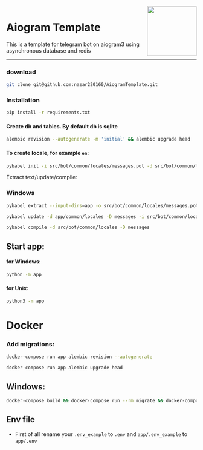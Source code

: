 <img alt="" src="https://cdn4.iconfinder.com/data/icons/social-media-and-logos-12/32/Logo_telegram_Airplane_Air_plane_paper_airplane-33-256.png" align="right" width="131"/>

# Aiogram Template

This is a template for telegram bot on aiogram3 using asynchronous database and redis<hr/>

### download

```sh
git clone git@github.com:nazar220160/AiogramTemplate.git
```

### Installation

```sh
pip install -r requirements.txt
```

#### Create db and tables. By default db is sqlite

```sh
alembic revision --autogenerate -m 'initial' && alembic upgrade head
```

#### To create locale, for example `en`:

```sh
pybabel init -i src/bot/common/locales/messages.pot -d src/bot/common/locales -D messages -l en
```

Extract text/update/compile:

### Windows

```sh
pybabel extract --input-dirs=app -o src/bot/common/locales/messages.pot
```

```sh
pybabel update -d app/common/locales -D messages -i src/bot/common/locales/messages.pot
```

```sh
pybabel compile -d src/bot/common/locales -D messages
```

## Start app:

#### for Windows:

```sh
python -m app
```

#### for Unix:

```sh
python3 -m app
```

# Docker

### Add migrations:

```sh
docker-compose run app alembic revision --autogenerate
```

```sh
docker-compose run app alembic upgrade head
```

## Windows:

```sh
docker-compose build && docker-compose run --rm migrate && docker-compose up -d
```

## Env file

* First of all rename your `.env_example` to `.env` and `app/.env_example` to `app/.env`
